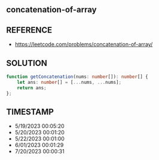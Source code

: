 ## concatenation-of-array

## REFERENCE

- https://leetcode.com/problems/concatenation-of-array/

## SOLUTION

``` Typescript
function getConcatenation(nums: number[]): number[] {
    let ans: number[] = [...nums, ...nums];
    return ans;
};
```

## TIMESTAMP

- 5/19/2023 00:05:20
- 5/20/2023 00:01:20
- 5/22/2023 00:01:00
- 6/01/2023 00:01:29
- 7/20/2023 00:00:31
